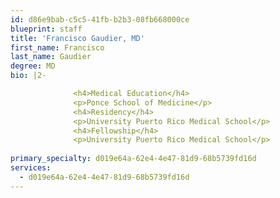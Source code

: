 ```yaml
---
id: d86e9bab-c5c5-41fb-b2b3-08fb668000ce
blueprint: staff
title: 'Francisco Gaudier, MD'
first_name: Francisco
last_name: Gaudier
degree: MD
bio: |2-

              <h4>Medical Education</h4>
              <p>Ponce School of Medicine</p>
              <h4>Residency</h4>
              <p>University Puerto Rico Medical School</p>
              <h4>Fellowship</h4>
              <p>University Puerto Rico Medical School</p>
          
primary_specialty: d019e64a-62e4-4e47-81d9-68b5739fd16d
services:
  - d019e64a-62e4-4e47-81d9-68b5739fd16d
---
```

